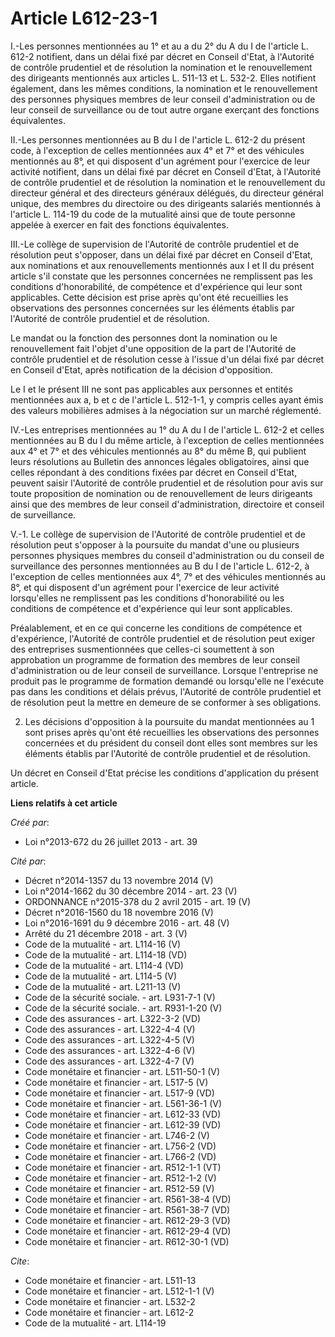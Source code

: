 # Article L612-23-1

I.-Les personnes mentionnées au 1° et au a du 2° du A du I de l'article L. 612-2 notifient, dans un délai fixé par décret en
Conseil d'Etat, à l'Autorité de contrôle prudentiel et de résolution la nomination et le renouvellement des dirigeants
mentionnés aux articles L. 511-13 et L. 532-2. Elles notifient également, dans les mêmes conditions, la nomination et le
renouvellement des personnes physiques membres de leur conseil d'administration ou de leur conseil de surveillance ou de tout
autre organe exerçant des fonctions équivalentes. 

II.-Les personnes mentionnées au B du I de l'article L. 612-2 du présent code, à l'exception de celles mentionnées aux 4° et
7° et des véhicules mentionnés au 8°, et qui disposent d'un agrément pour l'exercice de leur activité notifient, dans un
délai fixé par décret en Conseil d'Etat, à l'Autorité de contrôle prudentiel et de résolution la nomination et le
renouvellement du directeur général et des directeurs généraux délégués, du directeur général unique, des membres du
directoire ou des dirigeants salariés mentionnés à l'article L. 114-19 du code de la mutualité ainsi que de toute personne
appelée à exercer en fait des fonctions équivalentes. 

III.-Le collège de supervision de l'Autorité de contrôle prudentiel et de résolution peut s'opposer, dans un délai fixé par
décret en Conseil d'Etat, aux nominations et aux renouvellements mentionnés aux I et II du présent article s'il constate que
les personnes concernées ne remplissent pas les conditions d'honorabilité, de compétence et d'expérience qui leur sont
applicables. Cette décision est prise après qu'ont été recueillies les observations des personnes concernées sur les éléments
établis par l'Autorité de contrôle prudentiel et de résolution. 

Le mandat ou la fonction des personnes dont la nomination ou le renouvellement fait l'objet d'une opposition de la part de
l'Autorité de contrôle prudentiel et de résolution cesse à l'issue d'un délai fixé par décret en Conseil d'Etat, après
notification de la décision d'opposition. 

Le I et le présent III ne sont pas applicables aux personnes et entités mentionnées aux a, b et c de l'article L. 512-1-1, y
compris celles ayant émis des valeurs mobilières admises à la négociation sur un marché réglementé. 

IV.-Les entreprises mentionnées au 1° du A du I de l'article L. 612-2 et celles mentionnées au B du I du même article, à
l'exception de celles mentionnées aux 4° et 7° et des véhicules mentionnés au 8° du même B, qui publient leurs résolutions au
Bulletin des annonces légales obligatoires, ainsi que celles répondant à des conditions fixées par décret en Conseil d'Etat,
peuvent saisir l'Autorité de contrôle prudentiel et de résolution pour avis sur toute proposition de nomination ou de
renouvellement de leurs dirigeants ainsi que des membres de leur conseil d'administration, directoire et conseil de
surveillance. 

V.-1. Le collège de supervision de l'Autorité de contrôle prudentiel et de résolution peut s'opposer à la poursuite du mandat
d'une ou plusieurs personnes physiques membres du conseil d'administration ou du conseil de surveillance des personnes
mentionnées au B du I de l'article L. 612-2, à l'exception de celles mentionnées aux 4°, 7° et des véhicules mentionnés au
8°, et qui disposent d'un agrément pour l'exercice de leur activité lorsqu'elles ne remplissent pas les conditions
d'honorabilité ou les conditions de compétence et d'expérience qui leur sont applicables. 

Préalablement, et en ce qui concerne les conditions de compétence et d'expérience, l'Autorité de contrôle prudentiel et de
résolution peut exiger des entreprises susmentionnées que celles-ci soumettent à son approbation un programme de formation
des membres de leur conseil d'administration ou de leur conseil de surveillance. Lorsque l'entreprise ne produit pas le
programme de formation demandé ou lorsqu'elle ne l'exécute pas dans les conditions et délais prévus, l'Autorité de contrôle
prudentiel et de résolution peut la mettre en demeure de se conformer à ses obligations. 

2. Les décisions d'opposition à la poursuite du mandat mentionnées au 1 sont prises après qu'ont été recueillies les
observations des personnes concernées et du président du conseil dont elles sont membres sur les éléments établis par
l'Autorité de contrôle prudentiel et de résolution. 

Un décret en Conseil d'Etat précise les conditions d'application du présent article.

**Liens relatifs à cet article**

_Créé par_:

  - Loi n°2013-672 du 26 juillet 2013 - art. 39

_Cité par_:

  - Décret n°2014-1357 du 13 novembre 2014 (V)
  - Loi n°2014-1662 du 30 décembre 2014 - art. 23 (V)
  - ORDONNANCE n°2015-378 du 2 avril 2015 - art. 19 (V)
  - Décret n°2016-1560 du 18 novembre 2016 (V)
  - Loi n°2016-1691 du 9 décembre 2016 - art. 48 (V)
  - Arrêté du 21 décembre 2018 - art. 3 (V)
  - Code de la mutualité - art. L114-16 (V)
  - Code de la mutualité - art. L114-18 (VD)
  - Code de la mutualité - art. L114-4 (VD)
  - Code de la mutualité - art. L114-5 (V)
  - Code de la mutualité - art. L211-13 (V)
  - Code de la sécurité sociale. - art. L931-7-1 (V)
  - Code de la sécurité sociale. - art. R931-1-20 (V)
  - Code des assurances - art. L322-3-2 (VD)
  - Code des assurances - art. L322-4-4 (V)
  - Code des assurances - art. L322-4-5 (V)
  - Code des assurances - art. L322-4-6 (V)
  - Code des assurances - art. L322-4-7 (V)
  - Code monétaire et financier - art. L511-50-1 (V)
  - Code monétaire et financier - art. L517-5 (V)
  - Code monétaire et financier - art. L517-9 (VD)
  - Code monétaire et financier - art. L561-36-1 (V)
  - Code monétaire et financier - art. L612-33 (VD)
  - Code monétaire et financier - art. L612-39 (VD)
  - Code monétaire et financier - art. L746-2 (V)
  - Code monétaire et financier - art. L756-2 (VD)
  - Code monétaire et financier - art. L766-2 (VD)
  - Code monétaire et financier - art. R512-1-1 (VT)
  - Code monétaire et financier - art. R512-1-2 (V)
  - Code monétaire et financier - art. R512-59 (V)
  - Code monétaire et financier - art. R561-38-4 (VD)
  - Code monétaire et financier - art. R561-38-7 (VD)
  - Code monétaire et financier - art. R612-29-3 (VD)
  - Code monétaire et financier - art. R612-29-4 (VD)
  - Code monétaire et financier - art. R612-30-1 (VD)

_Cite_:

  - Code monétaire et financier - art. L511-13
  - Code monétaire et financier - art. L512-1-1 (V)
  - Code monétaire et financier - art. L532-2
  - Code monétaire et financier - art. L612-2
  - Code de la mutualité - art. L114-19
